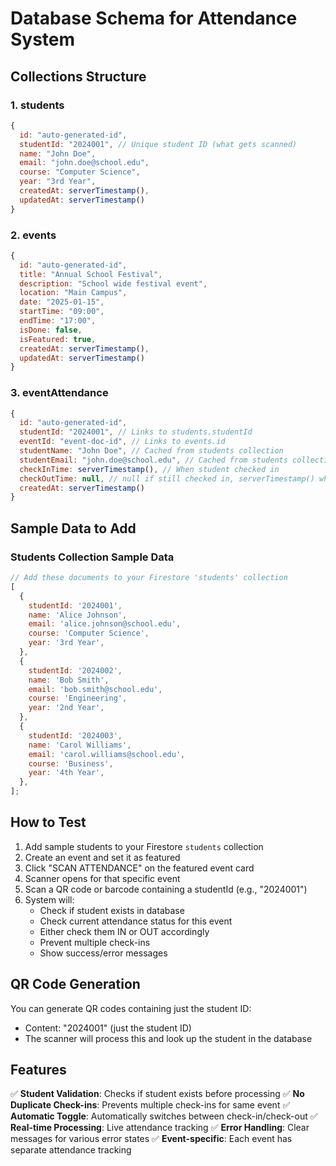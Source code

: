 # Database Schema for Attendance System

## Collections Structure

### 1. students

```javascript
{
  id: "auto-generated-id",
  studentId: "2024001", // Unique student ID (what gets scanned)
  name: "John Doe",
  email: "john.doe@school.edu",
  course: "Computer Science",
  year: "3rd Year",
  createdAt: serverTimestamp(),
  updatedAt: serverTimestamp()
}
```

### 2. events

```javascript
{
  id: "auto-generated-id",
  title: "Annual School Festival",
  description: "School wide festival event",
  location: "Main Campus",
  date: "2025-01-15",
  startTime: "09:00",
  endTime: "17:00",
  isDone: false,
  isFeatured: true,
  createdAt: serverTimestamp(),
  updatedAt: serverTimestamp()
}
```

### 3. eventAttendance

```javascript
{
  id: "auto-generated-id",
  studentId: "2024001", // Links to students.studentId
  eventId: "event-doc-id", // Links to events.id
  studentName: "John Doe", // Cached from students collection
  studentEmail: "john.doe@school.edu", // Cached from students collection
  checkInTime: serverTimestamp(), // When student checked in
  checkOutTime: null, // null if still checked in, serverTimestamp() when checked out
  createdAt: serverTimestamp()
}
```

## Sample Data to Add

### Students Collection Sample Data

```javascript
// Add these documents to your Firestore 'students' collection
[
  {
    studentId: '2024001',
    name: 'Alice Johnson',
    email: 'alice.johnson@school.edu',
    course: 'Computer Science',
    year: '3rd Year',
  },
  {
    studentId: '2024002',
    name: 'Bob Smith',
    email: 'bob.smith@school.edu',
    course: 'Engineering',
    year: '2nd Year',
  },
  {
    studentId: '2024003',
    name: 'Carol Williams',
    email: 'carol.williams@school.edu',
    course: 'Business',
    year: '4th Year',
  },
];
```

## How to Test

1. Add sample students to your Firestore `students` collection
2. Create an event and set it as featured
3. Click "SCAN ATTENDANCE" on the featured event card
4. Scanner opens for that specific event
5. Scan a QR code or barcode containing a studentId (e.g., "2024001")
6. System will:
   - Check if student exists in database
   - Check current attendance status for this event
   - Either check them IN or OUT accordingly
   - Prevent multiple check-ins
   - Show success/error messages

## QR Code Generation

You can generate QR codes containing just the student ID:

- Content: "2024001" (just the student ID)
- The scanner will process this and look up the student in the database

## Features

✅ **Student Validation**: Checks if student exists before processing
✅ **No Duplicate Check-ins**: Prevents multiple check-ins for same event
✅ **Automatic Toggle**: Automatically switches between check-in/check-out
✅ **Real-time Processing**: Live attendance tracking
✅ **Error Handling**: Clear messages for various error states
✅ **Event-specific**: Each event has separate attendance tracking
